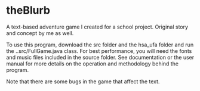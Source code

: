 # theBlurb
A text-based adventure game I created for a school project. Original story and concept by me as well.

To use this program, download the src folder and the hsa_ufa folder and run the ..src/FullGame.java class. For best performance, you will need the fonts and music files included in the source folder. See documentation or the user manual for more details on the operation and methodology behind the program.

Note that there are some bugs in the game that affect the text.
